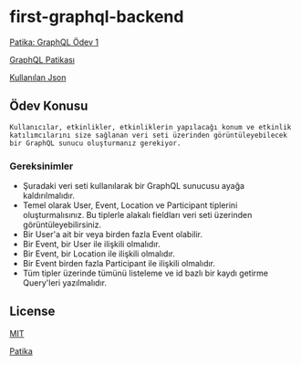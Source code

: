 # first-graphql-backend

[Patika: GraphQL Ödev 1](https://app.patika.dev/courses/graphql/odev-01)

[GraphQL Patikası](https://app.patika.dev/courses/graphql)

[Kullanılan Json](https://github.com/Kodluyoruz/taskforce/blob/main/graphql/odev-01/data.json)

## Ödev Konusu

`Kullanıcılar, etkinlikler, etkinliklerin yapılacağı konum ve etkinlik katılımcılarını size sağlanan veri seti üzerinden görüntüleyebilecek bir GraphQL sunucu oluşturmanız gerekiyor.`

### Gereksinimler

- Şuradaki veri seti kullanılarak bir GraphQL sunucusu ayağa kaldırılmalıdır.
- Temel olarak User, Event, Location ve Participant tiplerini oluşturmalısınız. Bu tiplerle alakalı fieldları veri seti üzerinden görüntüleyebilirsiniz.
- Bir User'a ait bir veya birden fazla Event olabilir.
- Bir Event, bir User ile ilişkili olmalıdır.
- Bir Event, bir Location ile ilişkili olmalıdır.
- Bir Event birden fazla Participant ile ilişkili olmalıdır.
- Tüm tipler üzerinde tümünü listeleme ve id bazlı bir kaydı getirme Query'leri yazılmalıdır.

## License

[MIT](https://choosealicense.com/licenses/mit/)

[Patika](https://www.patika.dev)
